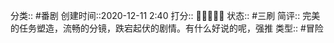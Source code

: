 
分类:: #番剧 
创建时间::2020-12-11 2:40
打分:: 💛💛💛💛💛
状态:: #三刷 
简评:: 完美的任务塑造，流畅的分镜，跌宕起伏的剧情。有什么好说的呢，强推
类型:: #冒险 